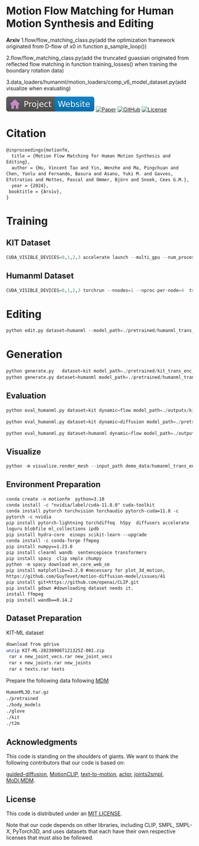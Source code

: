 # Motion Flow Matching for Human Motion Synthesis and Editing

**Arxiv**
1.flow/flow_matching_class.py(add the optimization framework originated from D-flow of x0 in function p_sample_loop())

2.flow/flow_matching_class.py(add the truncated guassian originated from reflected flow matching in function training_losses() when training the boundary rotation data)

3.data_loaders/humanml/motion_loaders/comp_v6_model_dataset.py(add visualize when evaluating)

[![Website](doc/badges/badge-website.svg)](https://taohu.me/mfm)
[![Paper](https://img.shields.io/badge/arXiv-PDF-b31b1b)](https://arxiv.org/abs/2312.08895)
[![GitHub](https://img.shields.io/github/stars/dongzhuoyao/motionfm?style=social)](https://github.com/dongzhuoyao/motionfm)
[![License](https://img.shields.io/badge/License-Apache--2.0-929292)](https://www.apache.org/licenses/LICENSE-2.0)


# Citation
```
@inproceedings{motionfm,
  title = {Motion Flow Matching for Human Motion Synthesis and Editing},
  author = {Hu, Vincent Tao and Yin, Wenzhe and Ma, Pingchuan and Chen, Yunlu and Fernando, Basura and Asano, Yuki M. and Gavves, Efstratios and Mettes, Pascal and Ommer, Björn and Snoek, Cees G.M.},
  year = {2024},
 booktitle = {Arxiv},
}
```

# Training


##  KIT Dataset

```python
CUDA_VISIBLE_DEVICES=0,1,2,3 accelerate launch --multi_gpu --num_processes 4 train_acc.py name=kit_trans_enc_512_4gpu dataset=kit training.eval_during_training=0 model.cond_mask_prob=0.1 guidance_param=2.5  training.overwrite=1 training.log_interval=1000 training.num_steps=300000 num_workers=12 input_text=./assets/example_text_prompts.txt   is_debug=0
```


##  Humanml Dataset


```python
CUDA_VISIBLE_DEVICES=0,1,2,3 torchrun --nnodes=1 --nproc-per-node=4  train.py name=humanml_trans_enc_512_4gpu_600k dataset=humanml training.eval_during_training=0 model.cond_mask_prob=0.1 guidance_param=2.5 training.overwrite=1 training.log_interval=1000 batch_size=128 training.num_steps=600000 num_workers=8  input_text=./assets/example_text_prompts.txt    is_debug=0
```





# Editing


```python
python edit.py dataset=humanml --model_path=./pretrained/humanml_trans_enc_512/model000200000.pt --edit_mode in_between
```


# Generation 

```python
python generate.py   dataset=kit model_path=./pretrained/kit_trans_enc_512/model000400000.pt input_text=./assets/example_text_prompts.txt 
python generate.py dataset=humanml model_path=./pretrained/humanml_trans_enc_512/model000475000.pt input_text=./assets/example_text_prompts.txt 
```


## Evaluation 




```python 
python eval_humanml.py dataset=kit dynamic=flow model_path=./outputs/kit_trans_enc_512_4gpu/07-09-2023/17-49-00/model000200000.pt guidance_param=2.5 eval_mode=mm_short ode_kwargs.step_size=0.02 is_debug=0
```

```python 
python eval_humanml.py dataset=kit dynamic=diffusion model_path=./pretrained/kit_trans_enc_512/model000400000.pt eval_mode=mm_short  guidance_param=2.5  diffusion_steps_sample=500 use_ddim=1 is_debug=0
```



```python 
python eval_humanml.py dataset=humanml dynamic=flow model_path=./outputs/humanml_trans_enc_512_3gpu_600k/08-09-2023/17-39-14/model000300000.pt guidance_param=2.5 eval_mode=wo_mm diffusion_steps_sample=-1 is_debug=0
```



## Visualize

```python 
python -m visualize.render_mesh --input_path demo_data/humanml_trans_enc_512/samples_humanml_trans_enc_512_000475000_seed10_example_text_prompts/sample00_rep00.mp4
```



## Environment Preparation

```
conda create -n motionfm  python=3.10
conda install -c "nvidia/label/cuda-11.8.0" cuda-toolkit
conda install pytorch torchvision torchaudio pytorch-cuda=11.8 -c pytorch -c nvidia
pip install pytorch-lightning torchdiffeq  h5py  diffusers accelerate loguru blobfile ml_collections ipdb
pip install hydra-core  einops scikit-learn --upgrade
conda install -c conda-forge ffmpeg
pip install numpy==1.23.0
pip install clearml wandb  sentencepiece transformers
pip install spacy  clip smplx chumpy
python -m spacy download en_core_web_sm
pip install matplotlib==3.2.0 #necessary for plot_3d_motion, https://github.com/GuyTevet/motion-diffusion-model/issues/41
pip install git+https://github.com/openai/CLIP.git
pip install gdown #downloading dataset needs it.
install ffmpeg
pip install wandb==0.14.2
```



## Dataset Preparation

KIT-ML dataset 

```bash
download from gdrive
unzip KIT-ML-20230906T121325Z-001.zip
 rar x new_joint_vecs.rar new_joint_vecs
 rar x new_joints.rar new_joints
 rar x texts.rar texts
```

Prepare the following data following [MDM](https://github.com/GuyTevet/motion-diffusion-model)
```bash
HumanML3D.tar.gz 
./pretrained 
./body_models 
./glove 
./kit 
./t2m 
```




## Acknowledgments

This code is standing on the shoulders of giants. We want to thank the following contributors
that our code is based on:

[guided-diffusion](https://github.com/openai/guided-diffusion), [MotionCLIP](https://github.com/GuyTevet/MotionCLIP), [text-to-motion](https://github.com/EricGuo5513/text-to-motion), [actor](https://github.com/Mathux/ACTOR), [joints2smpl](https://github.com/wangsen1312/joints2smpl), [MoDi](https://github.com/sigal-raab/MoDi),[MDM](https://github.com/GuyTevet/motion-diffusion-model).

## License
This code is distributed under an [MIT LICENSE](LICENSE).

Note that our code depends on other libraries, including CLIP, SMPL, SMPL-X, PyTorch3D, and uses datasets that each have their own respective licenses that must also be followed.
